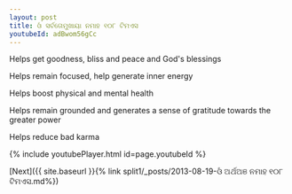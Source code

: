 ```yaml
---
layout: post
title: ଓଁ ସର୍ବତୋମୁଖାୟା ନମାହ ୧୦୮ ଟିମଏସ
youtubeId: adBwom56gCc
---
```

 
 
Helps get goodness, bliss and peace and God's blessings
 
Helps remain focused, help generate inner energy 
 
Helps boost physical and mental health 
 
Helps remain grounded and generates a sense of gratitude towards the greater power 
 
Helps reduce bad karma
 
 
 
 


{% include youtubePlayer.html id=page.youtubeId %}
 
[Next]({{ site.baseurl }}{% link  split1/_posts/2013-08-19-ଓଁ ଅର୍ଥଅଞ ନମାହ ୧୦୮ ଟିମଏସ.md%})
 
